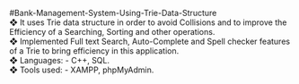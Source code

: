 #Bank-Management-System-Using-Trie-Data-Structure<br>
❖ It uses Trie data structure in order to avoid Collisions and to improve the Efficiency of a Searching,  Sorting and other operations.  
❖ Implemented Full text Search, Auto-Complete and Spell checker features of a Trie to bring efficiency in  this application.  
❖ Languages: - C++, SQL.  
❖ Tools used: - XAMPP, phpMyAdmin.
